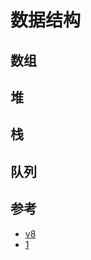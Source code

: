 # 数据结构

## 数组



## 堆

## 栈

## 队列


## 参考
- [v8](https://github.com/v8/v8)
- [1](https://zhuanlan.zhihu.com/p/96959371)
